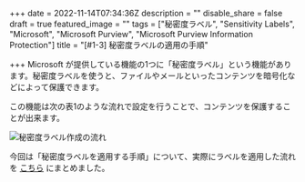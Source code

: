 +++
date = 2022-11-14T07:34:36Z
description = ""
disable_share = false
draft = true
featured_image = ""
tags = ["秘密度ラベル", "Sensitivity Labels", "Microsoft", "Microsoft Purview", "Microsoft Purview Information Protection"]
title = "[#1-3] 秘密度ラベルの適用の手順"

+++
Microsoft が提供している機能の1つに「秘密度ラベル」という機能があります。秘密度ラベルを使うと、ファイルやメールといったコンテンツを暗号化などによって保護できます。

この機能は次の表1のような流れで設定を行うことで、コンテンツを保護することが出来ます。

![秘密度ラベル作成の流れ](/images/label.PNG "label")

今回は「秘密度ラベルを適用する手順」について、実際にラベルを適用した流れを [こちら](https://tdu.box.com/s/42c1crh6q9v61wmjnp8tre2s6x7mq3hq) にまとめました。